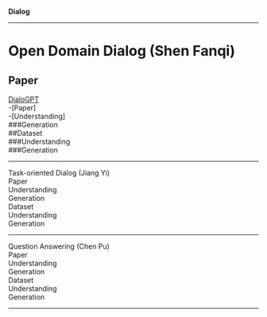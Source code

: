 **Dialog**  
  
***  
# Open Domain Dialog  (Shen Fanqi)  
## Paper   
[DialoGPT](https://arxiv.org/abs/1911.00536)  
-[Paper]  
  -[Understanding]  
###Generation   
##Dataset  
###Understanding  
###Generation  
***  
Task-oriented Dialog  (Jiang Yi)  
Paper  
Understanding  
Generation  
Dataset  
Understanding  
Generation  
***  
Question Answering  (Chen Pu)  
Paper  
Understanding  
Generation  
Dataset  
Understanding  
Generation  
***  
